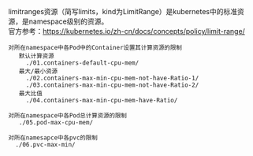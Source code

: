 limitranges资源（简写limits，kind为LimitRange）是kubernetes中的标准资源，是namespace级别的资源。  
官方参考：https://kubernetes.io/zh-cn/docs/concepts/policy/limit-range/  
```
对所在namespace中各Pod中的Container设置其计算资源的限制
   默认计算资源
     ./01.containers-default-cpu-mem/
   最大/最小资源
     ./02.containers-max-min-cpu-mem-not-have-Ratio-1/
     ./03.containers-max-min-cpu-mem-not-have-Ratio-2/
   最大比值
     ./04.containers-max-min-cpu-mem-have-Ratio/

对所在namespace中各Pod总计算资源的限制
   ./05.pod-max-cpu-mem/ 

对所在namesapce中各pvc的限制
  ./06.pvc-max-min/ 
```

